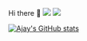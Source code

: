 
Hi there 👋
![](https://komarev.com/ghpvc/?username=mallajay)
![](https://komarev.com/ghpvc/?username=mallajay&label=PROFILE+VIEWS)

[![Ajay's GitHub stats](https://github-readme-stats.vercel.app/api?username=mallajay)](https://github.com/mallajay/github-readme-stats)

<!--
**mallajay/mallajay** is a ✨ _special_ ✨ repository because its `README.md` (this file) appears on your GitHub profile.

Here are some ideas to get you started:

- 🔭 I’m currently working on ...
- 🌱 I’m currently learning ...
- 👯 I’m looking to collaborate on ...
- 🤔 I’m looking for help with ...
- 💬 Ask me about ...
- 📫 How to reach me: ...
- 😄 Pronouns: ...
- ⚡ Fun fact: ...
-->
